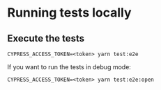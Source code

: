 # Running tests locally

## Execute the tests

`CYPRESS_ACCESS_TOKEN=<token> yarn test:e2e`

If you want to run the tests in debug mode:

`CYPRESS_ACCESS_TOKEN=<token> yarn test:e2e:open`
